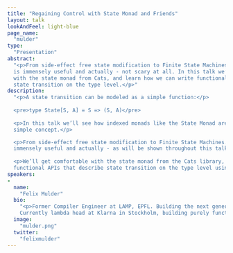 ```yaml
---
title: "Regaining Control with State Monad and Friends"
layout: talk
lookAndFeel: light-blue
page_name:
  "mulder"
type:
  "Presentation"
abstract:
  "<p>From side-effect free state modification to Finite State Machines. The State Monad 
  is immensely useful and actually - not scary at all. In this talk we’ll get comfortable 
  with the state monad from Cats, and learn how we can write functional APIs that describe 
  state transition on the type level.</p>"
description:
  "<p>A state transition can be modeled as a simple function:</p>
  
  <pre>type State[S, A] = S => (S, A)</pre>
       
  <p>In this talk we’ll see how indexed monads like the State Monad are built around this 
  simple concept.</p>

  <p>From side-effect free state modification to Finite State Machines. The State Monad is 
  immensely useful and actually - as will be shown throughout this talk, definitely, not scary at all.</p>
     
  <p>We’ll get comfortable with the state monad from the Cats library, and learn how we can write 
  functional APIs that describe state transition on the type level using indexed monads.</p>"
speakers:
-
  name:
    "Felix Mulder"
  bio:
    "<p>Former Compiler Engineer at LAMP, EPFL. Building the next generation Scala compiler - Dotty. 
    Currently lambda head at Klarna in Stockholm, building purely functional things in Scala.</p>"
  image:
    "mulder.png"
  twitter:
    "felixmulder"
---
```

